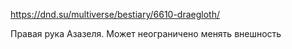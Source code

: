 https://dnd.su/multiverse/bestiary/6610-draegloth/

Правая рука Азазеля. Может неограничено менять внешность